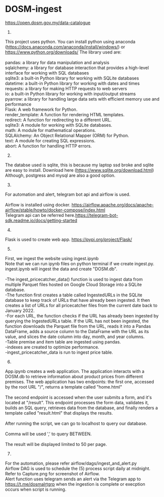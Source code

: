 # DOSM-ingest
https://open.dosm.gov.my/data-catalogue


1. 
This project uses python. You can install python using anaconda (https://docs.anaconda.com/anaconda/install/windows/) or  https://www.python.org/downloads/ 
The library used are:<br/><br/>
pandas: a library for data manipulation and analysis<br/>
sqlalchemy: a library for database interaction that provides a high-level interface for working with SQL databases<br/>
sqlite3: a built-in Python library for working with SQLite databases<br/>
datetime: a built-in Python library for working with dates and times<br/>
requests: a library for making HTTP requests to web servers<br/>
io: a built-in Python library for working with input/output streams<br/>
pyarrow: a library for handling large data sets with efficient memory use and performance<br/>
Flask: A web framework for Python.<br/>
render_template: A function for rendering HTML templates.<br/>
redirect: A function for redirecting to a different URL.<br/>
sqlite3: A module for working with SQLite databases.<br/>
math: A module for mathematical operations.<br/>
SQLAlchemy: An Object Relational Mapper (ORM) for Python.<br/>
text: A module for creating SQL expressions.<br/>
abort: A function for handling HTTP errors.<br/>
  
2.
The databse used is sqlite, this is because my laptop ssd broke and sqlite are easy to install. Download here (https://www.sqlite.org/download.html)
Although, postgress and mysql are also a good option.
 
3. 
For automation and alert, telegram bot api and airflow is used. <br/><br/>
Airflow is installed using docker. https://airflow.apache.org/docs/apache-airflow/stable/howto/docker-compose/index.html<br/>
Telegram api can be referred here.https://telegram-bot-sdk.readme.io/docs/getting-started<br/>
 
4. 
Flask is used to create web app.   https://pypi.org/project/Flask/

5. 
First, we ingest the website using ingest.ipynb<br/>
Note that we can run ipynb files on python terminal if we create ingest.py.<br/>
ingest.ipynb will ingest the data and create "DOSM.db".<br/><br/>
-The ingest_pricecatcher_data() function is used to ingest data from multiple Parquet files hosted on Google Cloud Storage into a SQLite database. <br/>
-The function first creates a table called IngestedURLs in the SQLite database to keep track of URLs that have already been ingested. It then creates a list of URLs     for all pricecatcher files from the current date back to January 2022.<br/>
-For each URL, the function checks if the URL has already been ingested by querying the IngestedURLs table. If the URL has not been ingested, the function downloads     the Parquet file from the URL, reads it into a Pandas DataFrame, adds a source column to the DataFrame with the URL as its value, and slices the date column into       day, month, and year columns.<br/>
-Table premise and item table are ingested using pandas.<br/>
-indexes are created to optimize performance.<br/>
-ingest_pricecatcher_data is run to ingest price table.<br/>
    
6.
App.ipynb creates a web application. The application interacts with a DOSM.db to retrieve information about product prices from different premises. The web   application has two endpoints: the first one, accessed by the root URL "/", returns a template called "home.html"<br/><br/>
The second endpoint is accessed when the user submits a form, and it's located at "/result". This endpoint processes the form data, validates it, builds an SQL query, retrieves data from the database, and finally renders a template called "result.html" that displays the results.<br/><br/>
After running the script, we can go to localhost to query our database.<br/><br/>
Comma will be used ',' to query BETWEEN.<br/><br/>
The result will be displayed limited to 50 per page.<br/>

7.
For the automation, please refer airflow/dags/ingest_and_alert.py<br/>
Airflow DAG is used to schedule the (5) process script daily at midnight.<br/>
Refer to Capture.png for screenshot of Airflow.<br/>
Alert function uses telegram sends an alert via the Telegram app to https://t.me/dosmalrtgrp when the ingestion is complete or execption occurs when script is running.




 
   


   

